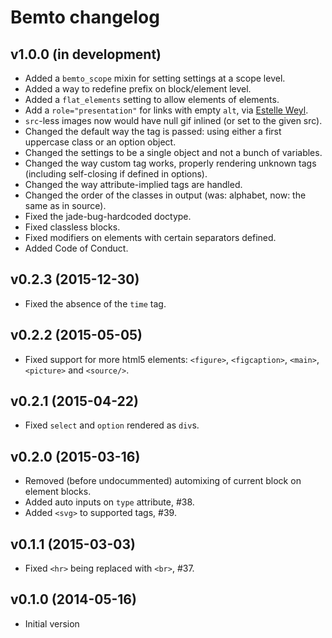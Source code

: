 # Bemto changelog

## v1.0.0 (in development)

- Added a `bemto_scope` mixin for setting settings at a scope level.
- Added a way to redefine prefix on block/element level.
- Added a `flat_elements` setting to allow elements of elements.
- Add a `role="presentation"` for links with empty `alt`, via [Estelle Weyl](https://twitter.com/estellevw/status/685332992227540992).
- `src`-less images now would have null gif inlined (or set to the given src).
- Changed the default way the tag is passed: using either a first uppercase class or an option object.
- Changed the settings to be a single object and not a bunch of variables.
- Changed the way custom tag works, properly rendering unknown tags (including self-closing if defined in options).
- Changed the way attribute-implied tags are handled.
- Changed the order of the classes in output (was: alphabet, now: the same as in source).
- Fixed the jade-bug-hardcoded doctype.
- Fixed classless blocks.
- Fixed modifiers on elements with certain separators defined.
- Added Code of Conduct.

## v0.2.3 (2015-12-30)

- Fixed the absence of the `time` tag.

## v0.2.2 (2015-05-05)

- Fixed support for more html5 elements: `<figure>`, `<figcaption>`, `<main>`, `<picture>` and `<source/>`.

## v0.2.1 (2015-04-22)

- Fixed `select` and `option` rendered as `div`s.

## v0.2.0 (2015-03-16)

- Removed (before undocummented) automixing of current block on element blocks.
- Added auto inputs on `type` attribute, #38.
- Added `<svg>` to supported tags, #39.

## v0.1.1 (2015-03-03)

- Fixed `<hr>` being replaced with `<br>`, #37.

## v0.1.0 (2014-05-16)

- Initial version
